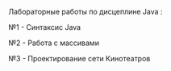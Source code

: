 Лабораторные работы по дисцеплине Java :


№1 - Синтаксис Java

№2 - Работа с массивами

№3 - Проектирование сети Кинотеатров
